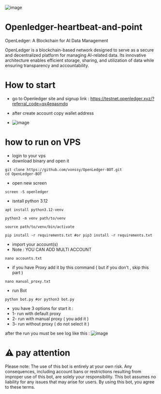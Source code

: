 ![image](https://github.com/user-attachments/assets/6b3468fb-d66c-41b2-8467-362c991e9d22)

# Openledger-heartbeat-and-point

OpenLedger: A Blockchain for AI Data Management

OpenLedger is a blockchain-based network designed to serve as a secure and decentralized platform for managing AI-related data. Its innovative architecture enables efficient storage, sharing, and utilization of data while ensuring transparency and accountability.

# How to start 

* go to Openledger site and signup 
link : https://testnet.openledger.xyz/?referral_code=qx4eqasmdq

* after create account copy wallet address
* ![image](https://github.com/user-attachments/assets/af03e3de-e194-4be7-a585-0d168c1ae74c)

# how to run on VPS
* login to your vps
* download binary and open it
```
git clone https://github.com/vonssy/OpenLedger-BOT.git
cd OpenLedger-BOT
```
* open new screen
```
screen -S openledger
```
* isntall python 3.12
```
apt install python3.12-venv
```
```
python3 -m venv path/to/venv
```
```
source path/to/venv/bin/activate
```
```
pip install -r requirements.txt #or pip3 install -r requirements.txt
```
* import your account(s)
* Note : YOU CAN ADD MULTI ACCOUNT
```
nano accounts.txt
```
* if you have Proxy add it by this command ( but if you don't , skip this part )
```
nano manual_proxy.txt
```
* run Bot
```
python bot.py #or python3 bot.py
```
* you have 3 options for start it :
* 1- run with default proxy
* 2- run with manual proxy ( you add it )
* 3- run without proxy ( do not select it )

after the run you must be see log like this : 
![image](https://github.com/user-attachments/assets/cb26917e-a9b1-4764-8dab-ad47338febb8)

# ⚠️ **pay attention**  
Please note: The use of this bot is entirely at your own risk. Any consequences, including account bans or restrictions resulting from improper use of this bot, are solely your responsibility. This bot assumes no liability for any issues that may arise for users. By using this bot, you agree to these terms.
